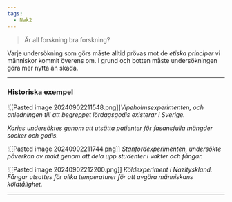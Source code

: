 ```yaml
---
tags:
  - Nak2
---
```

> Är all forskning bra forskning?

Varje undersökning som görs måste alltid prövas mot de *etiska principer* vi människor kommit överens om. I grund och botten måste undersökningen göra mer nytta än skada.

---
### Historiska exempel

![[Pasted image 20240902211548.png]]*Vipeholmsexperimenten, och anledningen till att begreppet lördagsgodis existerar i Sverige.*

*Karies undersöktes genom att utsätta patienter för fasansfulla mängder socker och godis.*

![[Pasted image 20240902211744.png]]
*Stanfordexperimenten, undersökte påverkan av makt genom att dela upp studenter i vakter och fångar.*

![[Pasted image 20240902212200.png]]
*Köldexperiment i Nazityskland. Fångar utsattes för olika temperaturer för att avgöra människans köldtålighet.*

---

